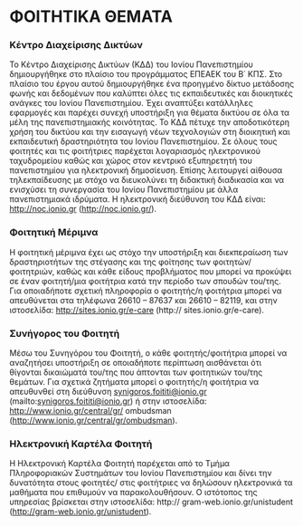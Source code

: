 # ΦΟΙΤΗΤΙΚΑ ΘΕΜΑΤΑ

### Κέντρο Διαχείρισης Δικτύων

Το Κέντρο Διαχείρισης Δικτύων (ΚΔΔ) του Ιονίου Πανεπιστημίου δημιουργήθηκε στο
πλαίσιο του προγράμματος ΕΠΕΑΕΚ του Β΄ ΚΠΣ. Στο πλαίσιο του έργου αυτού
δημιουργήθηκε ένα προηγμένο δίκτυο μετάδοσης φωνής και δεδομένων που καλύπτει
όλες τις εκπαιδευτικές και διοικητικές ανάγκες του Ιονίου Πανεπιστημίου. Έχει
αναπτύξει κατάλληλες εφαρμογές και παρέχει συνεχή υποστήριξη για θέματα
δικτύου σε όλα τα μέλη της πανεπιστημιακής κοινότητας. Το ΚΔΔ πέτυχε την
αποδοτικότερη χρήση του δικτύου και την εισαγωγή νέων τεχνολογιών στη
διοικητική και εκπαιδευτική δραστηριότητα του Ιονίου Πανεπιστημίου. Σε όλους
τους φοιτητές και τις φοιτήτριες παρέχεται λογαριασμός ηλεκτρονικού
ταχυδρομείου καθώς και χώρος στον κεντρικό εξυπηρετητή του πανεπιστημίου για
ηλεκτρονική δημοσίευση. Επίσης λειτουργεί αίθουσα τηλεκπαίδευσης με στόχο να
διευκολύνει τη διδακτική διαδικασία και να ενισχύσει τη συνεργασία του Ιονίου
Πανεπιστημίου με άλλα πανεπιστημιακά ιδρύματα. Η ηλεκτρονική διεύθυνση του
ΚΔΔ είναι: http://noc.ionio.gr (http://noc.ionio.gr/).

### Φοιτητική Μέριμνα
Η φοιτητική μέριμνα έχει ως στόχο την υποστήριξη και διεκπεραίωση των
δραστηριοτήτων της στέγασης και της φοίτησης των φοιτητών/φοιτητριών, καθώς
και κάθε είδους προβλήματος που μπορεί να προκύψει σε έναν φοιτητή/μια
φοιτήτρια κατά την περίοδο των σπουδών του/της. Για οποιαδήποτε σχετική
πληροφορία ο φοιτητής/η φοιτήτρια μπορεί να απευθύνεται στα τηλέφωνα 26610 –
87637 και 26610 – 82119, και στην ιστοσελίδα: http://sites.ionio.gr/e-care (http://
sites.ionio.gr/e-care).


### Συνήγορος του Φοιτητή
Μέσω του Συνηγόρου του Φοιτητή, ο κάθε φοιτητής/φοιτήτρια μπορεί να αναζητήσει
υποστήριξη σε οποιαδήποτε περίπτωση αισθάνεται ότι θίγονται δικαιώματά του/της
που άπτονται των φοιτητικών του/της θεμάτων. Για σχετικά ζητήματα μπορεί ο
φοιτητής/η φοιτήτρια να απευθυνθεί στη διεύθυνση synigoros.foititi@ionio.gr
(mailto:synigoros.foititi@ionio.gr) ή στην ιστοσελίδα: http://www.ionio.gr/central/gr/
ombudsman (http://www.ionio.gr/central/gr/ombudsman).

### Ηλεκτρονική Καρτέλα Φοιτητή
H Ηλεκτρονική Καρτέλα Φοιτητή παρέχεται από το Τμήμα Πληροφοριακών
Συστημάτων του Ιονίου Πανεπιστημίου και δίνει την δυνατότητα στους φοιτητές/
στις φοιτήτριες να δηλώσουν ηλεκτρονικά τα μαθήματα που επιθυμούν να
παρακολουθήσουν. Ο ιστότοπος της υπηρεσίας βρίσκεται στην ιστοσελίδα: http://
gram-web.ionio.gr/unistudent (http://gram-web.ionio.gr/unistudent).
